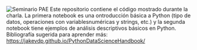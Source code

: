 ![Seminario PAE](https://user-images.githubusercontent.com/18117862/205617184-3b6abc63-01eb-4836-8214-2da0a24f2a78.jpg)
Este repositorio contiene el código mostrado durante la charla. La primera notebook es una ontroducción básica a Python (tipo de datos, operaciones con variablesnuméricas y strings, etc.) y la segunda notebook tiene ejemplos de análisis descriptivos básicos en Python. 
Bibliografía sugerida para aprender más: https://jakevdp.github.io/PythonDataScienceHandbook/ 
